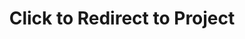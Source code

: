 ---
layout: post
title: Click to Redirect to Project
description: Barksy Project
redirect: http://www.derekmanns.com/games/credits.html
---